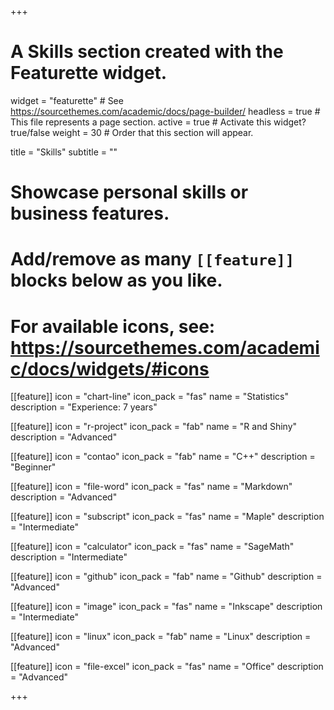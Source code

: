 +++
# A Skills section created with the Featurette widget.
widget = "featurette"  # See https://sourcethemes.com/academic/docs/page-builder/
headless = true  # This file represents a page section.
active = true  # Activate this widget? true/false
weight = 30  # Order that this section will appear.

title = "Skills"
subtitle = ""

# Showcase personal skills or business features.
# 
# Add/remove as many `[[feature]]` blocks below as you like.
# 
# For available icons, see: https://sourcethemes.com/academic/docs/widgets/#icons

[[feature]]
  icon = "chart-line"
  icon_pack = "fas"
  name = "Statistics"
  description = "Experience: 7 years"  
  
[[feature]]
  icon = "r-project"
  icon_pack = "fab"
  name = "R and Shiny"
  description = "Advanced"
  
[[feature]]
  icon = "contao"
  icon_pack = "fab"
  name = "C++"
  description = "Beginner"

[[feature]]
  icon = "file-word"
  icon_pack = "fas"
  name = "Markdown"
  description = "Advanced"

[[feature]]
  icon = "subscript"
  icon_pack = "fas"
  name = "Maple"
  description = "Intermediate"

[[feature]]
  icon = "calculator"
  icon_pack = "fas"
  name = "SageMath"
  description = "Intermediate"
  
[[feature]]
  icon = "github"
  icon_pack = "fab"
  name = "Github"
  description = "Advanced"
  
[[feature]]
  icon = "image"
  icon_pack = "fas"
  name = "Inkscape"
  description = "Intermediate"

[[feature]]
  icon = "linux"
  icon_pack = "fab"
  name = "Linux"
  description = "Advanced"

[[feature]]
  icon = "file-excel"
  icon_pack = "fas"
  name = "Office"
  description = "Advanced"

+++
